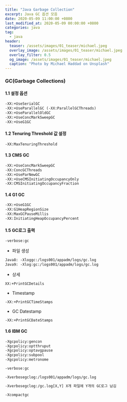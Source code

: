 ```yaml
---
title: "Java Garbage Collection"
excerpt: Java GC 옵션 모음 
date: 2020-05-09 11:00:00 +0800
last_modified_at: 2020-05-09 00:00:00 +0800
categories: java
tag:
  - java 
header:
  teaser: /assets/images/01_teaser/michael.jpeg
  overlay_image: /assets/images/01_teaser/michael.jpeg
  overlay_filter: 0.5
  og_image: /assets/images/01_teaser/michael.jpeg
  caption: "Photo by Michael Haddad on Unsplash"
---
```


### GC(Garbage Collections)

#### 1.1 설정 옵션

```xml 
-XX:+UseSerialGC
-XX:+UseParallelGC (-XX:ParallelGCThreads)
-XX:+UseParallelOldGC
-XX:+UseConcMarkSweepGC
-XX:+UseG1GC
```

#### 1.2 Tenuring Threshold 값 설정

```xml 
-XX:MaxTenuringThreshold
```

#### 1.3 CMS GC

```xml
-XX:+UseConcMarkSweepGC
-XX:ConcGCThreads
-XX:+UseParNewGC
-XX:+UseCMSInitiatingOccupancyOnly
-XX:CMSInitiatingOccupancyFraction
```

#### 1.4 G1 GC

```xml
-XX:+UseG1GC
-XX:G1HeapRegionSize
-XX:MaxGCPauseMillis
-XX:InitiatingHeapOccupancyPercent
```

#### 1.5 GC로그 출력

```xml
-verbose:gc 
```
- 파일 생성

```xml
Java8: -Xloggc:/logs001/appadm/logs/gc.log
Java9: -Xlog:gc:/logs001/appadm/logs/gc.log

```
- 상세

```xml 
XX:+PrintGCDetails 
```

- Timestamp

```xml 
-XX:+PrintGCTimeStamps 
```

- GC Datestamp 

```xml
-XX:+PrintGCDateStamps 
```

#### 1.6 IBM GC

```xml 
-Xgcpolicy:gencon
-Xgcpolicy:optthruput
-Xgcpolicy:optavgpause
-Xgcpolicy:subpool
-Xgcpolicy:metronome

-verbose:gc

-Xverbosegclog:/logs001/appadm/logs/gc.log

-Xverbosegclog:/gc.log[X,Y] X개 파일에 Y개의 GC로그 남김 

-Xcompactgc
```
